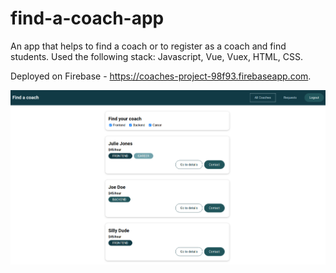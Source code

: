 # find-a-coach-app

An app that helps to find a coach or to register as a coach and find students. 
Used the following stack: Javascript, Vue, Vuex, HTML, CSS.

Deployed on Firebase - https://coaches-project-98f93.firebaseapp.com.

![alt text](screenshots/screenshot.png)
